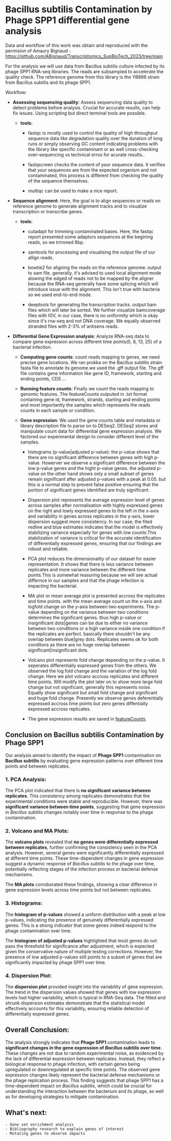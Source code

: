 # Bacillus subtilis Contamination by Phage SPP1 differential gene analysis

Data and workflow of this work was obtain and reproduced with the permision of Amaury Bignaud : https://github.com/ABignaud/Transcriptomics_SupBioTech_2023/tree/main

For the analysis we will use data from Bacillus subtilis culture infected by its phage SPP1 RNA-seq libraries. The reads are subsampled to accelerate the quality check. The reference genome from this library is the YB886 strain from Bacillus subtilis and its phage SPP1.

Workflow:

- **Assessing sequencing quality**: Assess sequencing data quality to detect problems before analysis. Crucial for accurate results, can help fix issues. Using scripting but direct  terminal tools are possible.
	- **tools**:
		- fastqc is mostly used to control the quality of high throughput sequence data like degradation quality over the duration of long runs or simply observing GC content indicating problems with the library like specific contaminant or as well cross-checking over-sequencing vs technical erros for acurate results..

		- fastqscreen checks the content of your sequence data. It verifies that your sequences are from the expected organism and not contaminated, this process is different from checking the quality of the sequence themselves.

		- multiqc can be used to make a nice report.

- **Sequence alignment**: Here, the goal is to align sequences or reads on reference genome to generate alignment tracks and to visualize transcription or transcribe genes.
	- **tools**:
		- cutadapt for trimming contaminated bases. Here, the fastqc report presented some adaptors sequences at the begining reads, so we trimmed 8bp.

		- samtools for processing and visualising the output file of our allign reads.

		- bowtie2 for aligning the reads on the reference genome. output to sam file. generally, it's advised to used local alignment mode alowing the edged of reads not to be mapped by the aligner because the RNA-seq generally have some splicing which will introduce issue with the alignment. This isn't true with bacteria so we used end-to-end mode.

		- deeptools for generating the transcription tracks. output bam files which will later be sorted. We further visualize bamcoverage files with IGV, in our case, there is no uniformity which is okay since it's rna-seq and not DNA coverage. We equally observed stranded files with 2-3% of antisens reads.  

- **Differential Gene Expression analysis**: Analyze RNA-seq data to compare gene expression across different time points(0, 8, 13, 25) of a bacterial infection. 

	- **Computing gene counts**: count reads mapping to genes, we need precise gene locations. We ran prokka on the Bacillus subtilis strain fasta file to annotate its genome.we used the .gff output file. The gff file contains gene information like gene ID, framework, starting and ending points, CDS ...

	- **Running feature counts**: Finally we count the reads mapping to genomic features. The featureCounts outputed in .txt format containing gene id, framework, strands, starting and ending points and most importantly the samples which represents the reads counts in each sample or condition.

	- **Gene expression**: We used the gene counts table and metadata or library description file to parse on to DESeq2. DESeq2 stores and manipulate count data for differential gene expression analysis. We factored our experimental design to consider different level of the samples.

		- histograms (p-value|adjusted p-value): the p-value shows that there are no significant difference between genes with high p-value. Howerver we observe a significant difference between the low p-value genes and the hight p-value genes. the adjusted p-value on the other hand shows only a small subset of genes remain significant after adjusted p-values with a peak at 0.05. but this is a normal step to prevent false positive ensuring that the portion of significant genes identified are truly significant.

		- Dispersion plot represents the average expression level  of genes across samples after normalisation with highly expressed genes on the right and lowly expressed genes to the left in the x-axis and variability in genes across replicates in the y-axis, lower dispersion suggest more consistency. In our case, the fited redline and blue estimates indicates that the model is effectively stabilizing variance especially for genes with low counts.This stabilization of variance is critical for the accurate identification of differentially expressed genes, ensuring that our findings are robust and reliable. 

		- PCA plot reduces the dimensionality of our dataset for easier representation. It shows that there is less variance between replicates and more variance between the different time points.This is somewhat reasuring because we will see actual differnce in our samples and that the phage infection is impacting the bacterial. 

		- MA plot or mean average plot is presented accross the replicates and time points. with the mean average count un the x-axis and logfold change on the y-axis between two experiments. The p-value depending on the variance between two conditions determines the significant genes. thus high p-value or insignificant dots|genes can be due to either no variance between two conditions or a high variance inside one condition if the replicates are perfect. basically there shouldn't be any overlap between blue|grey dots. Replicates seems ok for both conditons as there are no huge overlap between significant|insignificant dots.

		- Volcano plot represents fold change depending on the p-value. It seperates differentially expressed genes from the others. We observed the log fold change and the variation of the log fold change. Here we plot volcano accross replicates and different time points. Will modify the plot later on to show more large fold change but not significant, generally this represents noise. Equally show significant but small fold change and significant and huge fold change. Presently we observe genes deferentially expressed accross time points but zero genes diffentially expressed accross replicates.

		- The gene expression results are saved in [featureCounts](https://github.com/akabetso/E-Coli-transcriptome-analysis/tree/master/results/featureCounts).

## Conclusion on Bacillus subtilis Contamination by Phage SPP1

Our analysis aimed to identify the impact of **Phage SPP1** contamination on **Bacillus subtilis** by evaluating gene expression patterns over different time points and between replicates.

### 1. PCA Analysis:
The PCA plot indicated that there is **no significant variance between replicates**. This consistency among replicates demonstrates that the experimental conditions were stable and reproducible. However, there was **significant variance between time points**, suggesting that gene expression in *Bacillus subtilis* changes notably over time in response to the phage contamination.

### 2. Volcano and MA Plots:
The **volcano plots** revealed that **no genes were differentially expressed between replicates**, further confirming the consistency seen in the PCA analysis. However, several genes were significantly differentially expressed at different time points. These time-dependent changes in gene expression suggest a dynamic response of *Bacillus subtilis* to the phage over time, potentially reflecting stages of the infection process or bacterial defense mechanisms.

The **MA plots** corroborated these findings, showing a clear difference in gene expression levels across time points but not between replicates.

### 3. Histograms:
The **histogram of p-values** showed a uniform distribution with a peak at low p-values, indicating the presence of genuinely differentially expressed genes. This is a strong indicator that some genes indeed respond to the phage contamination over time.

The **histogram of adjusted p-values** highlighted that most genes do not pass the threshold for significance after adjustment, which is expected given the conservative nature of multiple testing corrections. However, the presence of low adjusted p-values still points to a subset of genes that are significantly impacted by phage SPP1 over time.

### 4. Dispersion Plot:
The **dispersion plot** provided insight into the variability of gene expression. The trend in the dispersion values showed that genes with low expression levels had higher variability, which is typical in RNA-Seq data. The fitted and shrunk dispersion estimates demonstrate that the statistical model effectively accounts for this variability, ensuring reliable detection of differentially expressed genes.

## Overall Conclusion:
The analysis strongly indicates that **Phage SPP1** contamination leads to **significant changes in the gene expression of *Bacillus subtilis* over time**. These changes are not due to random experimental noise, as evidenced by the lack of differential expression between replicates. Instead, they reflect a biological response to phage infection, with certain genes being upregulated or downregulated at specific time points. The observed gene expression changes likely represent the bacterial defense mechanisms or the phage replication process. This finding suggests that phage SPP1 has a time-dependent impact on *Bacillus subtilis*, which could be crucial for understanding the interaction between the bacterium and its phage, as well as for developing strategies to mitigate contamination.


## What's next: 
	- Gene set enrichment analysis
	- Bibliography research to explain genes of interest
	- Mutating genes to observe impacts
